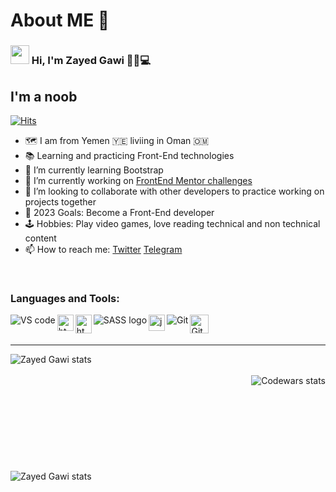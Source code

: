 
<!--
### Hi there 👋


**xZAYEDx/xZAYEDx** is a ✨ _special_ ✨ repository because its `README.md` (this file) appears on your GitHub profile.

Here are some ideas to get you started:

- 🔭 I’m currently working on ...
- 🌱 I’m currently learning ...
- 👯 I’m looking to collaborate on ...
- 🤔 I’m looking for help with ...
- 💬 Ask me about ...
- 📫 How to reach me: ...
- 😄 Pronouns: ...
- ⚡ Fun fact: ...
-->


# About ME 🍏

### <img src="https://raw.githubusercontent.com/MartinHeinz/MartinHeinz/master/wave.gif" width="30px" height="30px"> Hi, I'm Zayed Gawi 🧔🏽💻

## I'm a noob
[![Hits](https://hits.seeyoufarm.com/api/count/incr/badge.svg?url=https%3A%2F%2Fgithub.com%2FxZAYEDx&count_bg=%23080233&title_bg=%23BC082A&icon=riotgames.svg&icon_color=%23EDEDED&title=Fans&edge_flat=false)](https://hits.seeyoufarm.com)

- 🗺 I am from Yemen :yemen: liviing in Oman 🇴🇲
- 📚 Learning and practicing Front-End technologies
- 🌱 I’m currently learning Bootstrap 
- 🔭 I’m currently working on [FrontEnd Mentor challenges](https://www.frontendmentor.io/profile/xZAYEDx)
- 👯 I’m looking to collaborate with other developers to practice working on projects together 
- 🎯 2023 Goals: Become a Front-End developer
- 🕹 Hobbies: Play video games, love reading technical and non technical content
- 📫 How to reach me: [Twitter](https://twitter.com/DrCyborg) [Telegram](https://web.telegram.org/z/)
<br />

### Languages and Tools:

<a href="https://code.visualstudio.com/"><img src="https://user-images.githubusercontent.com/46198029/148898836-45812947-8c25-4e5e-95ec-deda1119826e.png" alt="VS code" img align="left"/></a>

<a href="https://www.w3schools.com/html/default.asp" title="Image from freepnglogos.com"><img src="https://www.freepnglogos.com/uploads/html5-logo-png/html5-logo-html-logo-0.png" width="26" alt="html5 logo, html logo" img align="left"/></a>

<a href="https://www.w3schools.com/css/default.asp" title="Image from freepnglogos.com"><img src="https://www.freepnglogos.com/uploads/html5-logo-png/html5-logo-opencode-css-8.png" width="26" height="30" alt="html5 logo, opencode css" img align="left"/></a>

<a href="https://sass-lang.com/"><img src="https://user-images.githubusercontent.com/46198029/148897529-822e1e4a-5f40-4788-bb21-b34c05c06f9e.png" alt="SASS logo" img align="left"/></a>
  
<a href="https://www.javascript.com/" title="Image from freepnglogos.com"><img src="https://www.freepnglogos.com/uploads/javascript-png/javascript-vector-logo-yellow-png-transparent-javascript-vector-12.png" width="26" alt="javascript vector logo yellow png transparent javascript vector" img align="left"/></a>

<a href="https://git-scm.com/"><img src="https://user-images.githubusercontent.com/46198029/148899127-86a93b98-b651-4504-a789-1a8a4a6cf234.png" alt="Git" img align="left"/></a>

<a href="https://github.com/"><img src="https://user-images.githubusercontent.com/46198029/148899518-e5edd5a6-51df-423e-a870-e6e44a9b9631.png" alt="GitHub" height="30" img align="left"/></a>


<br />
<br />

---
<img align="left" alt="Zayed Gawi stats" src="https://github-readme-stats.vercel.app/api?username=xZAYEDx&show_icons=true&hide_border=true&theme=radical"/>

<br />
<br />

<img align="right" style="vertical-align: top" alt="Codewars stats" title="Codewars" src="https://www.codewars.com/users/__ZAYED__/badges/large"/>


<br />
<br />
<br />
<br />
<br />
<br />
<br />
<br />
<br />

<img align="left" alt="Zayed Gawi stats" src="https://github-readme-stats.vercel.app/api/top-langs/?username=xZAYEDx&layout=compact&theme=tokyonight"/>

